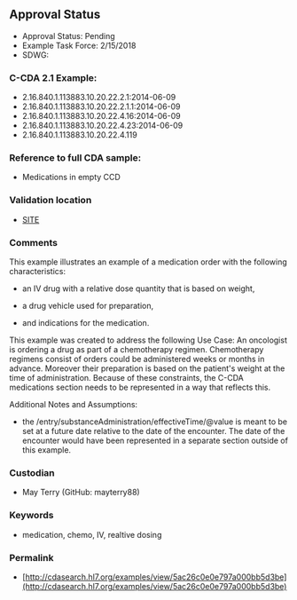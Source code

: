 ## Approval Status 

* Approval Status: Pending
* Example Task Force: 2/15/2018
* SDWG: 

### C-CDA 2.1 Example: 
* 2.16.840.1.113883.10.20.22.2.1:2014-06-09
* 2.16.840.1.113883.10.20.22.2.1.1:2014-06-09
* 2.16.840.1.113883.10.20.22.4.16:2014-06-09
* 2.16.840.1.113883.10.20.22.4.23:2014-06-09
* 2.16.840.1.113883.10.20.22.4.119

### Reference to full CDA sample:
* Medications in empty CCD


### Validation location

* [SITE](https://sitenv.org/sandbox-ccda/ccda-validator)


### Comments

This example illustrates an example of a medication order with the following characteristics:

* an IV drug with a relative dose quantity that is based on weight, 

* a drug vehicle used for preparation, 

* and indications for the medication.



This example was created to address the following Use Case:
An oncologist is ordering a drug as part of a chemotherapy regimen. Chemotherapy regimens consist of orders could be administered weeks or months in advance.  Moreover their preparation is based on the patient's weight at the time of administration.  Because of these constraints, the C-CDA medications section needs to be represented in a way that reflects this.


Additional Notes and Assumptions:
* the /entry/substanceAdministration/effectiveTime/@value is meant to be set at a future date relative to the date of the encounter.  The date of the encounter would have been represented in a separate section outside of this example.

### Custodian

* May Terry (GitHub: mayterry88)

### Keywords

* medication, chemo, IV, realtive dosing

### Permalink 

* [http://cdasearch.hl7.org/examples/view/5ac26c0e0e797a000bb5d3be](http://cdasearch.hl7.org/examples/view/5ac26c0e0e797a000bb5d3be)